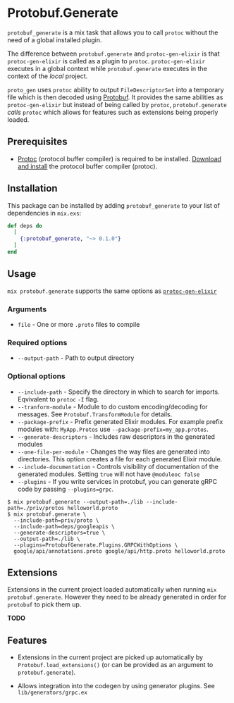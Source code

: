 # Protobuf.Generate

`protobuf_generate` is a mix task that allows you to call `protoc` without the need of a global installed plugin.


The difference between `protobuf.generate` and `protoc-gen-elixir` is that `protoc-gen-elixir` is called as a plugin to `protoc`. `protoc-gen-elixir` executes in a global context while `protobuf.generate` executes in the context of the _local_ project.

`proto_gen` uses `protoc` ability to output `FileDescriptorSet` into a temporary file which is then decoded using [Protobuf](https://github.com/elixir-protobuf/protobuf). It provides the same abilities as `protoc-gen-elixir` but instead of being called by `protoc`, `protobuf.generate` _calls_ `protoc` which allows for features such as extensions being properly loaded.

## Prerequisites

* [Protoc](https://github.com/protocolbuffers/protobuf#protocol-compiler-installation) (protocol buffer compiler) is required to be installed. [Download and install](https://grpc.io/docs/protoc-installation/) the protocol buffer compiler (protoc).

## Installation

This package can be installed by adding `protobuf_generate` to your list of dependencies in `mix.exs`:

```elixir
def deps do
  [
    {:protobuf_generate, "~> 0.1.0"}
  ]
end
```

## Usage

`mix protobuf.generate` supports the same options as [`protoc-gen-elixir`](https://github.com/elixir-protobuf/protobuf#generate-elixir-code)

### Arguments

  * `file` - One or more `.proto` files to compile

### Required options

  * `--output-path` - Path to output directory

### Optional options

  * `--include-path` - Specify the directory in which to search for imports. Eqvivalent to `protoc` `-I` flag.
  * `--tranform-module` - Module to do custom encoding/decoding for messages. See `Protobuf.TransformModule` for details.
  * `--package-prefix` - Prefix generated Elixir modules. For example prefix modules with: `MyApp.Protos` use `--package-prefix=my_app.protos`.
  * `--generate-descriptors` - Includes raw descriptors in the generated modules
  * `--one-file-per-module` - Changes the way files are generated into directories. This option creates a file for each generated Elixir module.
  * `--include-documentation` - Controls visibility of documentation of the generated modules. Setting `true` will not  have `@moduleoc false`
  * `--plugins` - If you write services in protobuf, you can generate gRPC code by passing `--plugins=grpc`.


```shell
$ mix protobuf.generate --output-path=./lib --include-path=./priv/protos helloworld.proto
$ mix protobuf.generate \
  --include-path=priv/proto \
  --include-path=deps/googleapis \
  --generate-descriptors=true \
  --output-path=./lib \
  --plugins=ProtobufGenerate.Plugins.GRPCWithOptions \
  google/api/annotations.proto google/api/http.proto helloworld.proto
```

## Extensions

Extensions in the current project loaded automatically when running `mix protobuf.generate`. However they need to be already generated in order for `protobuf` to pick them up.

**TODO**

## Features

* Extensions in the current project are picked up automatically by `Protobuf.load_extensions()` (or can be provided as an argument to `protobuf.generate`).

* Allows integration into the codegen by using generator plugins. See `lib/generators/grpc.ex`


